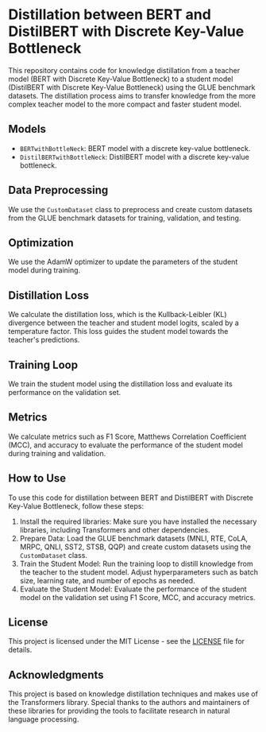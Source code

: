 # Distillation between BERT and DistilBERT with Discrete Key-Value Bottleneck

This repository contains code for knowledge distillation from a teacher model (BERT with Discrete Key-Value Bottleneck) to a student model (DistilBERT with Discrete Key-Value Bottleneck) using the GLUE benchmark datasets. The distillation process aims to transfer knowledge from the more complex teacher model to the more compact and faster student model.

## Models

- `BERTwithBottleNeck`: BERT model with a discrete key-value bottleneck.
- `DistilBERTwithBottleNeck`: DistilBERT model with a discrete key-value bottleneck.

## Data Preprocessing

We use the `CustomDataset` class to preprocess and create custom datasets from the GLUE benchmark datasets for training, validation, and testing.

## Optimization

We use the AdamW optimizer to update the parameters of the student model during training.

## Distillation Loss

We calculate the distillation loss, which is the Kullback-Leibler (KL) divergence between the teacher and student model logits, scaled by a temperature factor. This loss guides the student model towards the teacher's predictions.

## Training Loop

We train the student model using the distillation loss and evaluate its performance on the validation set.

## Metrics

We calculate metrics such as F1 Score, Matthews Correlation Coefficient (MCC), and accuracy to evaluate the performance of the student model during training and validation.

## How to Use

To use this code for distillation between BERT and DistilBERT with Discrete Key-Value Bottleneck, follow these steps:

1. Install the required libraries: Make sure you have installed the necessary libraries, including Transformers and other dependencies.
2. Prepare Data: Load the GLUE benchmark datasets (MNLI, RTE, CoLA, MRPC, QNLI, SST2, STSB, QQP) and create custom datasets using the `CustomDataset` class.
3. Train the Student Model: Run the training loop to distill knowledge from the teacher to the student model. Adjust hyperparameters such as batch size, learning rate, and number of epochs as needed.
4. Evaluate the Student Model: Evaluate the performance of the student model on the validation set using F1 Score, MCC, and accuracy metrics.

## License

This project is licensed under the MIT License - see the [LICENSE](LICENSE) file for details.

## Acknowledgments

This project is based on knowledge distillation techniques and makes use of the Transformers library. Special thanks to the authors and maintainers of these libraries for providing the tools to facilitate research in natural language processing.
